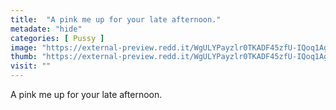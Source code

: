 ```yaml
---
title:  "A pink me up for your late afternoon."
metadate: "hide"
categories: [ Pussy ]
image: "https://external-preview.redd.it/WgULYPayzlr0TKADF45zfU-IQoq1AgJsUCmjSIPCxUg.jpg?auto=webp&s=a7a6a78968d5c1daa3e0dd8966f2264590e9b15c"
thumb: "https://external-preview.redd.it/WgULYPayzlr0TKADF45zfU-IQoq1AgJsUCmjSIPCxUg.jpg?width=320&crop=smart&auto=webp&s=542a8a813e6b67fe111e9867804813f2ea4acec3"
visit: ""
---
```

A pink me up for your late afternoon.
